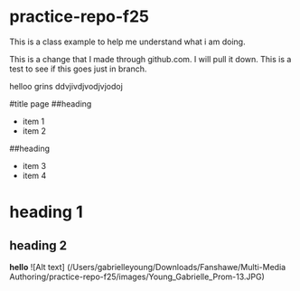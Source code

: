 # practice-repo-f25
This is a class example to help me understand what i am doing. 

This is a change that I made through github.com. I will pull it down. 
This is a test to see if this goes just in branch.


helloo grins 
ddvjivdjvodjvjodoj

#title page
##heading
- item 1
- item 2

##heading
- item 3
- item 4
# heading 1
## heading 2
**hello** 
![Alt text] (/Users/gabrielleyoung/Downloads/Fanshawe/Multi-Media Authoring/practice-repo-f25/images/Young_Gabrielle_Prom-13.JPG)
